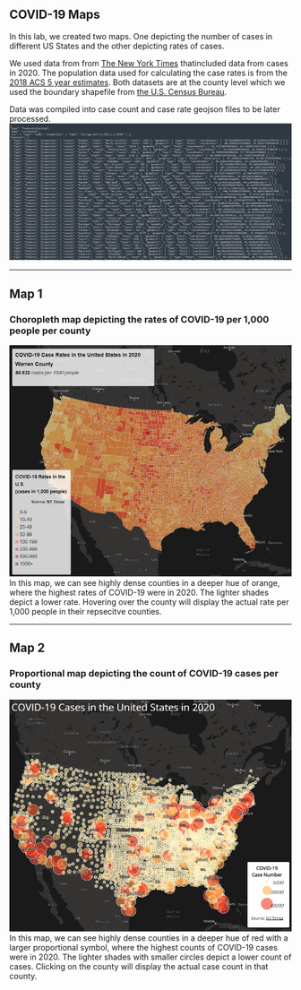 ## COVID-19 Maps

In this lab, we created two maps. One depicting the number of cases in different US States and the other depicting rates of cases.

We used data from from [The New York Times](https://github.com/nytimes/covid-19-data/blob/43d32dde2f87bd4dafbb7d23f5d9e878124018b8/live/us-counties.csv)  thatincluded data from cases in 2020. The population data used for calculating the case rates is from the [2018 ACS 5 year estimates](https://data.census.gov/cedsci/table?g=0100000US.050000&d=ACS%205-Year%20Estimates%20Data%20Profiles&tid=ACSDP5Y2018.DP05&hidePreview=true). Both datasets are at the county level which we used the boundary shapefile from [the U.S. Census Bureau](https://www.census.gov/geographies/mapping-files/time-series/geo/carto-boundary-file.html). 

Data was compiled into case count and case rate geojson files to be later processed.
![image of geojson file](img\geojson_img.jpg)

----------

## Map 1
### Choropleth map depicting the rates of COVID-19 per 1,000 people per county
![map of Case Rates in 2020](img\map1_caserate.jpg)
In this map, we can see highly dense counties in a deeper hue of orange, where the highest rates of COVID-19 were in 2020. The lighter shades depict a lower rate. Hovering over the county will display the actual rate per 1,000 people in their repsecitve counties. 

----------

## Map 2
### Proportional map depicting the count of COVID-19 cases per county
![map of Case Count in 2020](img\map2_casecount.jpg)
In this map, we can see highly dense counties in a deeper hue of red with a larger proportional symbol, where the highest counts of COVID-19 cases were in 2020. The lighter shades with smaller circles depict a lower count of cases. Clicking on the county will display the actual case count in that county.